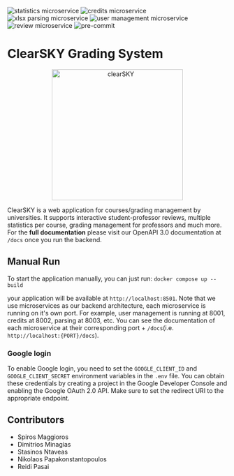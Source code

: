 ![statistics microservice](https://github.com/ntua/saas25-20/actions/workflows/statistics-backend-tests.yml/badge.svg)
![credits microservice](https://github.com/ntua/saas25-20/actions/workflows/credits-backend-tests.yml/badge.svg)
![xlsx parsing microservice](https://github.com/ntua/saas25-20/actions/workflows/xlsx_parsing-backend-tests.yml/badge.svg)
![user management microservice](https://github.com/ntua/saas25-20/actions/workflows/user_management-tests.yml/badge.svg)
![review microservice](https://github.com/ntua/saas25-20/actions/workflows/review-backend-tests.yml/badge.svg)
![pre-commit](https://github.com/ntua/saas25-20/actions/workflows/pre-commit.yml/badge.svg)

# ClearSKY Grading System
<div align="center">
    <img
        src=https://github.com/ntua/saas25-20/blob/main/assets/clear_sky.png
        alt="clearSKY"
        width="300"
    >
</div>

ClearSKY is a web application for courses/grading management by universities. It
supports interactive student-professor reviews, multiple statistics per course,
grading management for professors and much more. For the **full documentation**
please visit our OpenAPI 3.0 documentation at `/docs` once you run the backend.


## Manual Run
To start the application manually, you can just run:
`docker compose up --build`

your application will be available at `http://localhost:8501`. Note that we use
microservices as our backend architecture, each microservice is running on it's
own port. For example, user management is running at 8001, credits at 8002,
parsing at 8003, etc. You can see the documentation of each microservice at
their corresponding port + `/docs`(i.e. `http://localhost:{PORT}/docs`).

### Google login
To enable Google login, you need to set the `GOOGLE_CLIENT_ID` and
`GOOGLE_CLIENT_SECRET` environment variables in the `.env` file. You can
obtain these credentials by creating a project in the Google Developer Console
and enabling the Google OAuth 2.0 API. Make sure to set the redirect URI to the appropriate endpoint.

## Contributors
- Spiros Maggioros
- Dimitrios Minagias
- Stasinos Ntaveas
- Nikolaos Papakonstantopoulos
- Reidi Pasai 